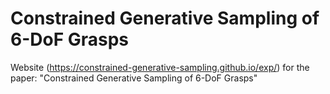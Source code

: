 # Constrained Generative Sampling of 6-DoF Grasps
Website (https://constrained-generative-sampling.github.io/exp/) for the paper: "Constrained Generative Sampling of 6-DoF Grasps"
